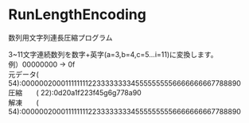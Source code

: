 # RunLengthEncoding
数列用文字列連長圧縮プログラム  

3~11文字連続数列を数字+英字(a=3,b=4,c=5...i=11)に変換します。  
例）00000000 -> 0f  
元データ(  54):000000200011111111223333333345555555556666666667788890  
圧縮　　(  22):0d20a1f223f45g6g778a90  
解凍　　(  54):000000200011111111223333333345555555556666666667788890
